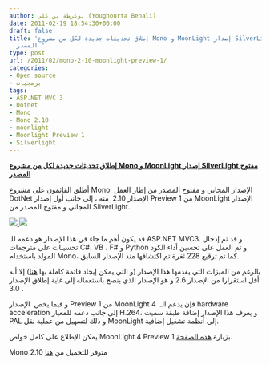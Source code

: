 ```yaml
---
author: يوغرطة بن علي (Youghourta Benali)
date: 2011-02-19 18:54:30+00:00
draft: false
title: 'إطلاق تحديثات جديدة لكل من مشروع Mono و MoonLight إصدار SilverLight مفتوح
  المصدر '
type: post
url: /2011/02/mono-2-10-moonlight-preview-1/
categories:
- Open source
- برمجيات
tags:
- ASP.NET MVC 3
- Dotnet
- Mono
- Mono 2.10
- moonlight
- Moonlight Preview 1
- Silverlight
---
```


**[إطلاق تحديثات جديدة لكل من مشروع Mono و MoonLight إصدار SilverLight مفتوح المصدر](https://www.it-scoop.com/2011/02/mono-2-10-moonlight-preview-1/)**




أطلق القائمون على مشروع Mono  الإصدار المجاني و مفتوح المصدر من إطار العمل DotNet الإصدار 2.10  منه ، إلى جانب أول إصدار Preview 1 من MoonLight الإصدار المجاني و مفتوح المصدر من SilverLight.







[![](https://www.it-scoop.com/wp-content/uploads/2010/10/Mono-logo.gif)
](https://www.it-scoop.com/2011/02/mono-2-10-moonlight-preview-1/)[![](https://www.it-scoop.com/wp-content/uploads/2009/12/moonlight-logo.JPG)
](https://www.it-scoop.com/2011/02/mono-2-10-moonlight-preview-1/)


قد يكون أهم ما جاء في هذا الإصدار هو دعمه للـ ASP.NET MVC3. و قد تم إدخال تحسينات على مترجمات C#، VB ، F# و Python و تم العمل على تحسين أداء الكود المولد باستخدام Mono، كما تم ترقيع 228 ثغرة تم اكتشافها منذ الإصدار السابق.

بالرغم من الميزات التي يقدمها هذا الإصدار (و التي يمكن إيجاد قائمة كاملة بها [هنا](http://www.mono-project.com/Release_Notes_Mono_2.10)) إلا أنه أقل استقرارا من الإصدار 2.6 و هو الإصدار الذي ينصح باستعماله إلى غاية إطلاق الإصدار 3.0 .

و فيما يخص  الإصدار Preview 1 من MoonLight 4  فإن يدعم الـ hardware acceleration إلى جانب دعمه للمعيار H.264، و يعرف هذا الإصدار إضافة طبقة سميت PAL و ذلك لتسهيل من عملية نقل MoonLight إلى أنظمة تشغيل إضافية.

يمكن الإطلاع على كامل خواص MoonLight 4 Preview 1 بزيارة [هذه الصفحة](http://www.mono-project.com/Release_Notes_Moonlight4_Preview).

Mono 2.10 متوفر للتحميل من [هنا](http://www.go-mono.com/mono-downloads/download.html)
